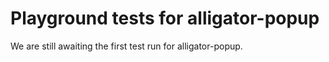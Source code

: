 # Playground tests for alligator-popup
We are still awaiting the first test run for alligator-popup.
